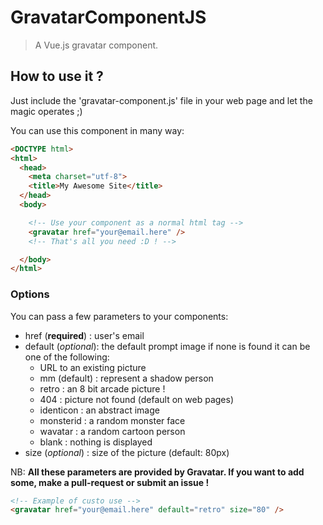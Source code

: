 # GravatarComponentJS

> A Vue.js gravatar component.

## How to use it ?

Just include the 'gravatar-component.js' file in your web page and
let the magic operates ;)

You can use this component in many way:

```html
<DOCTYPE html>
<html>
  <head>
    <meta charset="utf-8">
    <title>My Awesome Site</title>
  </head>
  <body>

    <!-- Use your component as a normal html tag -->
    <gravatar href="your@email.here" />
    <!-- That's all you need :D ! -->

  </body>
</html>
```

### Options

You can pass a few parameters to your components:
- href (**required**) : user's email
- default (*optional*): the default prompt image if none is found
  it can be one of the following:
  - URL to an existing picture
  - mm (default) : represent a shadow person
  - retro : an 8 bit arcade picture !
  - 404 : picture not found (default on web pages)
  - identicon : an abstract image
  - monsterid : a random monster face
  - wavatar : a random cartoon person
  - blank : nothing is displayed
- size (*optional*)   : size of the picture (default: 80px)

NB: **All these parameters are provided by Gravatar. If you want to add some, make a pull-request or submit an issue !**

```html
<!-- Example of custo use -->
<gravatar href="your@email.here" default="retro" size="80" />
```
